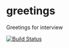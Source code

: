 # greetings
Greetings for interview

[![Build Status](https://travis-ci.org/kotygoroshko/greetings.svg?branch=master)](https://travis-ci.org/kotygoroshko/greetings)
